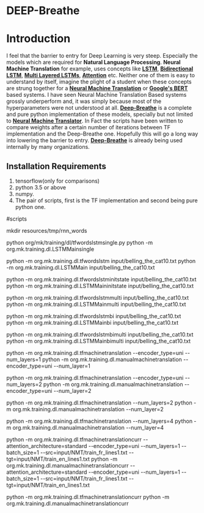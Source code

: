 # DEEP-Breathe

# Introduction
I feel that the barrier to entry for Deep Learning is very steep. Especially the models which are required for <strong>Natural Language Processing</strong>. <strong>Neural Machine Translation</strong> for example, uses concepts like <strong><a href="https://github.com/slowbreathing/Deep-Breathe/blob/master/org/mk/training/dl/rnn_cell.py">LSTM</a></strong>, <strong><a href="https://github.com/slowbreathing/Deep-Breathe/blob/master/org/mk/training/dl/rnn_cell.py">Bidirectional LSTM</a></strong>, <strong><a href="https://github.com/slowbreathing/Deep-Breathe/blob/master/org/mk/training/dl/rnn.py">Multi Layered LSTMs</a></strong>, <strong><a href="https://github.com/slowbreathing/Deep-Breathe/blob/master/org/mk/training/dl/attention.py">Attention</a></strong> etc.  Neither one of them is easy to understand by itself, imagine the plight of a student when these concepts are strung together for a <strong><a href="https://github.com/tensorflow/nmt">Neural Machine Translation</a></strong> or <strong><a href="https://github.com/google-research/bert">Google's BERT</a></strong> based systems. I have seen Neural Machine Translation Based systems grossly underperform and, it was simply because most of the hyperparameters were not understood at all. <strong><a href="https://github.com/slowbreathing/Deep-Breathe">Deep-Breathe</a></strong> is a complete and pure python implementation of these models, specially but not limited to <strong><a href="https://github.com/slowbreathing/Deep-Breathe/blob/master/org/mk/training/dl/rnn_cell.py">Neural Machine Translator</a></strong>. In Fact the scripts have been written to compare weights after a certain number of iterations between TF implementation and the Deep-Breathe one. Hopefully this will go a long way into lowering the barrier to entry. <strong><a href="https://github.com/slowbreathing/Deep-Breathe">Deep-Breathe</a></strong> is already being used internally by many organizations.

## Installation Requirements
1. tensorflow(only for comparisons)
2. python 3.5 or above
3. numpy.
4. The pair of scripts, first is the TF implementation and second being pure python one.


#scripts

mkdir resources/tmp/rnn_words

python org/mk/training/dl/tfwordslstmsingle.py
python -m org.mk.training.dl.LSTMMainsingle


python -m org.mk.training.dl.tfwordslstm input/belling_the_cat10.txt
python -m org.mk.training.dl.LSTMMain input/belling_the_cat10.txt


python -m org.mk.training.dl.tfwordslstminitstate input/belling_the_cat10.txt
python -m org.mk.training.dl.LSTMMaininitstate input/belling_the_cat10.txt


python -m org.mk.training.dl.tfwordslstmmulti input/belling_the_cat10.txt
python -m org.mk.training.dl.LSTMMainmulti input/belling_the_cat10.txt


python -m org.mk.training.dl.tfwordslstmbi input/belling_the_cat10.txt
python -m org.mk.training.dl.LSTMMainbi input/belling_the_cat10.txt


python -m org.mk.training.dl.tfwordslstmbimulti input/belling_the_cat10.txt
python -m org.mk.training.dl.LSTMMainbimulti input/belling_the_cat10.txt


python -m org.mk.training.dl.tfmachinetranslation --encoder_type=uni --num_layers=1
python -m org.mk.training.dl.manualmachinetranslation --encoder_type=uni --num_layer=1


python -m org.mk.training.dl.tfmachinetranslation --encoder_type=uni --num_layers=2
python -m org.mk.training.dl.manualmachinetranslation --encoder_type=uni --num_layer=2


python -m org.mk.training.dl.tfmachinetranslation --num_layers=2
python -m org.mk.training.dl.manualmachinetranslation --num_layer=2


python -m org.mk.training.dl.tfmachinetranslation --num_layers=4
python -m org.mk.training.dl.manualmachinetranslation --num_layer=4




python -m org.mk.training.dl.tfmachinetranslationcurr --attention_architecture=standard --encoder_type=uni --num_layers=1 --batch_size=1 --src=input/NMT/train_fr_lines1.txt --tgt=input/NMT/train_en_lines1.txt
python -m org.mk.training.dl.manualmachinetranslationcurr --attention_architecture=standard --encoder_type=uni --num_layers=1 --batch_size=1 --src=input/NMT/train_fr_lines1.txt --tgt=input/NMT/train_en_lines1.txt

python -m org.mk.training.dl.tfmachinetranslationcurr
python -m org.mk.training.dl.manualmachinetranslationcurr
